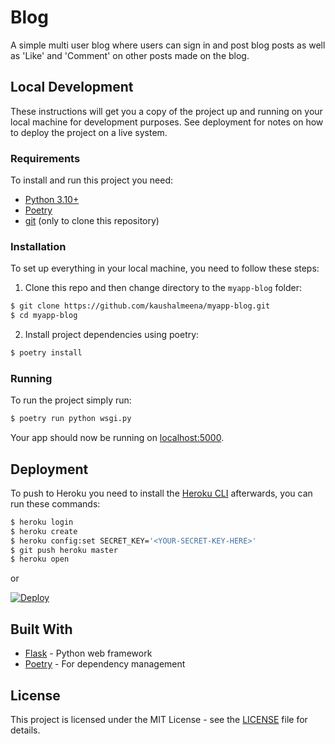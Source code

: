 # Blog

A simple multi user blog where users can sign in and post blog posts as well as 'Like' and 'Comment' on other posts made on the blog.

## Local Development

These instructions will get you a copy of the project up and running on your local machine for development purposes. See deployment for notes on how to deploy the project on a live system.

### Requirements

To install and run this project you need:

- [Python 3.10+](https://www.python.org/downloads/ "Python 3.10+")
- [Poetry](https://python-poetry.org/ "Poetry")
- [git](https://git-scm.com/downloads "git") (only to clone this repository)

### Installation

To set up everything in your local machine, you need to follow these steps:

1. Clone this repo and then change directory to the `myapp-blog` folder:

```bash
$ git clone https://github.com/kaushalmeena/myapp-blog.git
$ cd myapp-blog
```

2. Install project dependencies using poetry:

```bash
$ poetry install
```

### Running

To run the project simply run:

```bash
$ poetry run python wsgi.py
```

Your app should now be running on [localhost:5000](http://localhost:5000/).

## Deployment

To push to Heroku you need to install the [Heroku CLI](https://devcenter.heroku.com/articles/heroku-cli) afterwards, you can run these commands:

```bash
$ heroku login
$ heroku create
$ heroku config:set SECRET_KEY='<YOUR-SECRET-KEY-HERE>'
$ git push heroku master
$ heroku open
```

or

[![Deploy](https://www.herokucdn.com/deploy/button.svg)](https://heroku.com/deploy)

## Built With

- [Flask](https://flask.palletsprojects.com/en/1.1.x/) - Python web framework
- [Poetry](https://python-poetry.org/) - For dependency management
 
## License

This project is licensed under the MIT License - see the [LICENSE](LICENSE) file for details.
